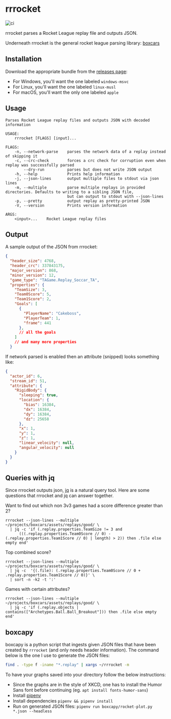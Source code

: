 # rrrocket

![ci](https://github.com/nickbabcock/rrrocket/workflows/ci/badge.svg)

rrrocket parses a Rocket League replay file and outputs JSON.

Underneath rrrocket is the general rocket league parsing library: [boxcars](https://crates.io/crates/boxcars)

## Installation

Download the appropriate bundle from the [releases page](https://github.com/nickbabcock/rrrocket/releases/latest):

- For Windows, you'll want the one labeled `windows-msvc`
- For Linux, you'll want the one labeled `linux-musl`
- For macOS, you'll want the only one labeled `apple`

## Usage

```
Parses Rocket League replay files and outputs JSON with decoded information

USAGE:
    rrrocket [FLAGS] [input]...

FLAGS:
    -n, --network-parse    parses the network data of a replay instead of skipping it
    -c, --crc-check        forces a crc check for corruption even when replay was successfully parsed
        --dry-run          parses but does not write JSON output
    -h, --help             Prints help information
    -j, --json-lines       output multiple files to stdout via json lines
    -m, --multiple         parse multiple replays in provided directories. Defaults to writing to a sibling JSON file,
                           but can output to stdout with --json-lines
    -p, --pretty           output replay as pretty-printed JSON
    -V, --version          Prints version information

ARGS:
    <input>...    Rocket League replay files
```

## Output

A sample output of the JSON from rrrocket:

```json
{
  "header_size": 4768,
  "header_crc": 337843175,
  "major_version": 868,
  "minor_version": 12,
  "game_type": "TAGame.Replay_Soccar_TA",
  "properties": {
    "TeamSize": 3,
    "Team0Score": 5,
    "Team1Score": 2,
    "Goals": [
      {
        "PlayerName": "Cakeboss",
        "PlayerTeam": 1,
        "frame": 441
      },
      // all the goals
    ]
    // and many more properties
  }
```

If network parsed is enabled then an attribute (snipped) looks something like:

```json
{
  "actor_id": 6,
  "stream_id": 51,
  "attribute": {
    "RigidBody": {
      "sleeping": true,
      "location": {
        "bias": 16384,
        "dx": 16384,
        "dy": 16384,
        "dz": 25658
      },
      "x": 1,
      "y": 1,
      "z": 1,
      "linear_velocity": null,
      "angular_velocity": null
    }
  }
}
```

## Queries with jq

Since rrrocket outputs json, [jq](https://stedolan.github.io/jq/) is a natural query tool. Here are some questions that rrrocket and jq can answer together.

Want to find out which non 3v3 games had a score difference greater than 2?

```
rrrocket --json-lines --multiple ~/projects/boxcars/assets/replays/good/ \
  | jq -c 'if (.replay.properties.TeamSize != 3 and
      (((.replay.properties.Team0Score // 0) - (.replay.properties.Team1Score // 0) | length) > 2)) then .file else empty end'
```

Top combined score?

```
rrrocket --json-lines --multiple ~/projects/boxcars/assets/replays/good/ \
  | jq -c  '{(.file): (.replay.properties.Team0Score // 0 + .replay.properties.Team1Score // 0)}' \
  | sort -n -k2 -t ':'
```

Games with certain attributes?

```
rrrocket --json-lines --multiple ~/projects/boxcars/assets/replays/good/ \
  | jq -c 'if (.replay.objects | contains(["Archetypes.Ball.Ball_Breakout"])) then .file else empty end'
```

## boxcapy

boxcapy is a python script that ingests given JSON files that have been created
by `rrrocket` (and only needs header information). The command below is the one
I use to generate the JSON files:

```bash
find . -type f -iname "*.replay" | xargs ~/rrrocket -m 
```

To have your graphs saved into your directory follow the below instructions:

- Since the graphs are in the style of XKCD, one has to install the Humor Sans font before continuing (eg. `apt install fonts-humor-sans`)
- Install [pipenv](https://pipenv.pypa.io/en/latest/#install-pipenv-today)
- Install dependencies `pipenv && pipenv install`
- Run on generated JSON files: `pipenv run boxcapy/rocket-plot.py *.json --headless`
